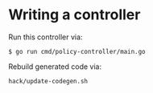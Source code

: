 # Writing a controller

Run this controller via:

```shell
$ go run cmd/policy-controller/main.go
```

Rebuild generated code via:

```shell
hack/update-codegen.sh
```
